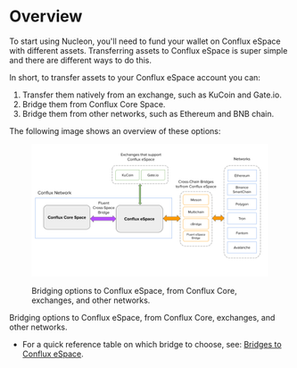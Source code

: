 # Overview

To start using Nucleon, you'll need to fund your wallet on Conflux eSpace with different assets. Transferring assets to Conflux eSpace is super simple and there are different ways to do this.

In short, to transfer assets to your Conflux eSpace account you can:&#x20;

1. Transfer them natively from an exchange, such as KuCoin and Gate.io.&#x20;
2. Bridge them from Conflux Core Space.&#x20;
3. Bridge them from other networks, such as Ethereum and BNB chain.&#x20;

The following image shows an overview of these options:&#x20;

<figure><img src="../.gitbook/assets/image (2) (3).png" alt=""><figcaption><p>Bridging options to Conflux eSpace, from Conflux Core, exchanges, and other networks.</p></figcaption></figure>

Bridging options to Conflux eSpace, from Conflux Core, exchanges, and other networks.&#x20;

* For a quick reference table on which bridge to choose, see: [Bridges to Conflux eSpace](../quick-reference/bridges-to-conflux-espace.md).&#x20;
